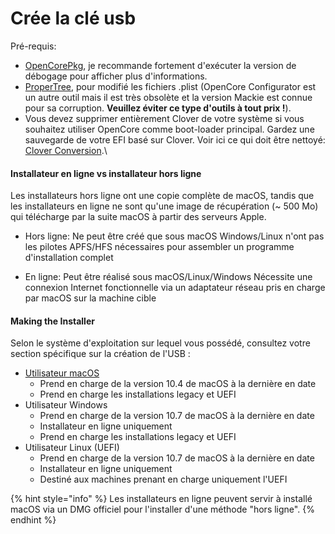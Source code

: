 # Crée la clé usb

Pré-requis:

* [OpenCorePkg](https://github.com/acidanthera/OpenCorePkg/releases), je recommande fortement d'exécuter la version de débogage pour afficher plus d'informations.
* [ProperTree](https://github.com/corpnewt/ProperTree), pour modifié les fichiers .plist (OpenCore Configurator est un autre outil mais il est très obsolète et la version Mackie est connue pour sa corruption. **Veuillez éviter ce type d'outils à tout prix !**).
* Vous devez supprimer entièrement Clover de votre système si vous souhaitez utiliser OpenCore comme boot-loader principal. Gardez une sauvegarde de votre EFI basé sur Clover. Voir ici ce qui doit être nettoyé: [Clover Conversion](https://github.com/dortania/OpenCore-Install-Guide/tree/master/clover-conversion).\


#### Installateur en ligne vs installateur hors ligne

Les installateurs hors ligne ont une copie complète de macOS, tandis que les installateurs en ligne ne sont qu'une image de récupération (\~ 500 Mo) qui télécharge par la suite macOS à partir des serveurs Apple.

*   Hors ligne: Ne peut être créé que sous macOS Windows/Linux n'ont pas les pilotes APFS/HFS nécessaires pour assembler un programme d'installation complet&#x20;


* En ligne: Peut être réalisé sous macOS/Linux/Windows Nécessite une connexion Internet fonctionnelle via un adaptateur réseau pris en charge par macOS sur la machine cible

#### Making the Installer

Selon le système d'exploitation sur lequel vous possédé, consultez votre section spécifique sur la création de l'USB :

* [Utilisateur macOS](https://opencore.pressynou.ch/creation-cle-usb/cree-la-cle-usb/macos)
  * Prend en charge de la version 10.4 de macOS à la dernière en date
  * Prend en charge les installations legacy et UEFI
* Utilisateur Windows&#x20;
  * Prend en charge de la version 10.7 de macOS à la dernière en date
  * Installateur en ligne uniquement
  * Prend en charge les installations legacy et UEFI
* Utilisateur Linux (UEFI)
  * Prend en charge de la version 10.7 de macOS à la dernière en date
  * Installateur en ligne uniquement
  * Destiné aux machines prenant en charge uniquement l'UEFI

{% hint style="info" %}
Les installateurs en ligne peuvent servir à installé macOS via un DMG officiel pour l'installer d'une méthode "hors ligne".
{% endhint %}
